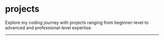 # projects
Explore my coding journey with projects ranging from beginner-level to advanced and professional-level expertise.

___